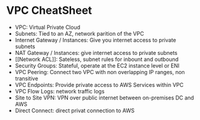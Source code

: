 # VPC CheatSheet

- VPC: Virtual Private Cloud
- Subnets: Tied to an AZ, network parition of the VPC
- Internet Gateway / Instances: Give you internet access to private subnets
- NAT Gateway / Instances: give internet access to private subnets
- [[Network ACL]]: Sateless, subnet rules for inbount and outbound
- Security Groups: Stateful, operate at the EC2 instance level or ENI
- VPC Peering: Connect two VPC with non overlapping IP ranges, non transitive
- VPC Endpoints: Provide private access to AWS Services within VPC
- VPC Flow Logs: network traffic logs
- Site to Site VPN: VPN over public internet between on-premises DC and AWS
- Direct Connect: direct privat connection to AWS